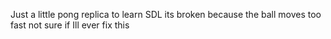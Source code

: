 Just a little pong replica to learn SDL its broken because the ball moves too fast not sure if Ill ever fix this
